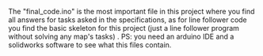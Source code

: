 The "final_code.ino" is the most important file in this project where you find all answers for tasks asked in the specifications, as for line follower code you find the basic skeleton for this project (just a line follower program without solving any map's tasks) .
PS: you need an arduino IDE and a solidworks software to see what this files contain.

